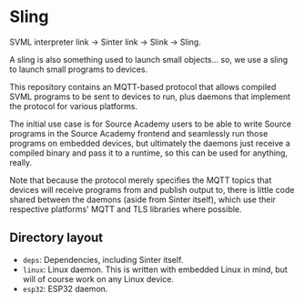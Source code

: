 # Sling

SVML interpreter link &rarr; Sinter link &rarr; Slink &rarr; Sling.

A sling is also something used to launch small objects... so, we use a sling to
launch small programs to devices.

This repository contains an MQTT-based protocol that allows compiled SVML
programs to be sent to devices to run, plus daemons that implement the protocol
for various platforms.

The initial use case is for Source Academy users to be able to write Source
programs in the Source Academy frontend and seamlessly run those programs on
embedded devices, but ultimately the daemons just receive a compiled binary and
pass it to a runtime, so this can be used for anything, really.

Note that because the protocol merely specifies the MQTT topics that devices
will receive programs from and publish output to, there is little code shared
between the daemons (aside from Sinter itself), which use their respective
platforms' MQTT and TLS libraries where possible.

## Directory layout

- `deps`: Dependencies, including Sinter itself.
- `linux`: Linux daemon. This is written with embedded Linux in mind, but will of course work on any Linux device.
- `esp32`: ESP32 daemon.

